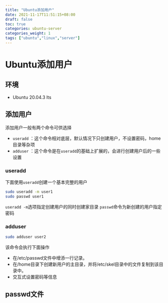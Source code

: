 ```yaml
---
title: "Ubuntu添加用户"
date: 2021-11-17T11:51:15+08:00
draft: false
toc: true
categories: ubuntu-server
categories_weight: 1
tags: ["ubuntu","linux","server"]
---
```


# Ubuntu添加用户

## 环境

- Ubuntu 20.04.3 lts

## 添加用户

添加用户一般有两个命令可供选择

- `useradd` ：这个命令相对底层，默认情况下只创建用户，不设置密码，home目录等杂项
- `adduser` ：这个命令是在`useradd`的基础上扩展的，会进行创建用户后的一些设置

### useradd

下面使用`useradd`创建一个基本完整的用户

```bash
sudo useradd -m user1
sudo passwd user1
```

`useradd -m`选项指定创建用户的同时创建家目录
`passwd`命令为新创建的用户指定密码

### adduser

```bash
sudo adduser user2
```

该命令会执行下面操作

- 在/etc/passwd文件中增添一行记录。
- 在/home目录下创建新用户的主目录，并将/etc/skel目录中的文件复制到该目录中。
- 交互式设置密码等信息

## passwd文件
